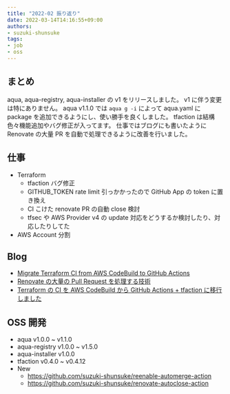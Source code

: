 ```yaml
---
title: "2022-02 振り返り"
date: 2022-03-14T14:16:55+09:00
authors:
- suzuki-shunsuke
tags:
- job
- oss
---
```


## まとめ

aqua, aqua-registry, aqua-installer の v1 をリリースしました。
v1 に伴う変更は特にありません。
aqua v1.1.0 では `aqua g -i` によって aqua.yaml に package を追加できるようにし、使い勝手を良くしました。
tfaction は結構色々機能追加やバグ修正が入ってます。
仕事ではブログにも書いたように Renovate の大量 PR を自動で処理できるように改善を行いました。

## 仕事

* Terraform
  * tfaction バグ修正
  * GITHUB_TOKEN rate limit 引っかかったので GitHub App の token に置き換え
  * CI こけた renovate PR の自動 close 検討
  * tfsec や AWS Provider v4 の update 対応をどうするか検討したり、対応したりしてた
* AWS Account 分割

## Blog

* [Migrate Terraform CI from AWS CodeBuild to GitHub Actions](https://devs.quipper.com/2022/02/25/terraform-github-actions.html)
* [Renovate の大量の Pull Request を処理する技術](https://blog.studysapuri.jp/entry/2022/02/18/080000)
* [Terraform の CI を AWS CodeBuild から GitHub Actions + tfaction に移行しました](https://blog.studysapuri.jp/entry/2022/02/04/080000)

## OSS 開発

* aqua v1.0.0 ~ v1.1.0
* aqua-registry v1.0.0 ~ v1.5.0
* aqua-installer v1.0.0
* tfaction v0.4.0 ~ v0.4.12
* New
  * https://github.com/suzuki-shunsuke/reenable-automerge-action
  * https://github.com/suzuki-shunsuke/renovate-autoclose-action
